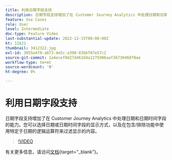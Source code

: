 ```yaml
---
title: 利用日期字段支持
description: 日期字段支持增加了在 Customer Journey Analytics 中处理日期和日期时间字段的能力。您可以选择日期或日期时间字段的显示方式，以及在包含/排除功能中使用特定于日期的逻辑运算符来过滤显示的内容。
feature: Use Cases
role: User
level: Intermediate
doc-type: Feature Video
last-substantial-update: 2022-12-15T00:00:00Z
kt: 11621
thumbnail: 3412322.jpg
exl-id: 3055e4f0-a073-4e5c-a390-83bbf87e57c2
source-git-commit: 1a4ecef0d27d46164a1275906aaf36730468f0ae
workflow-type: tm+mt
source-wordcount: '0'
ht-degree: 0%

---
```


# 利用日期字段支持

日期字段支持增加了在 Customer Journey Analytics 中处理日期和日期时间字段的能力。您可以选择日期或日期时间字段的显示方式，以及在包含/排除功能中使用特定于日期的逻辑运算符来过滤显示的内容。

>[!VIDEO](https://video.tv.adobe.com/v/3416825/?captions=chi_hans&quality=12&learn=on)

有关更多信息，请访问[文档](https://experienceleague.adobe.com/docs/analytics-platform/using/cja-usecases/data-views/data-views-usecases.html?lang=zh-Hans#date){target="_blank"}。

